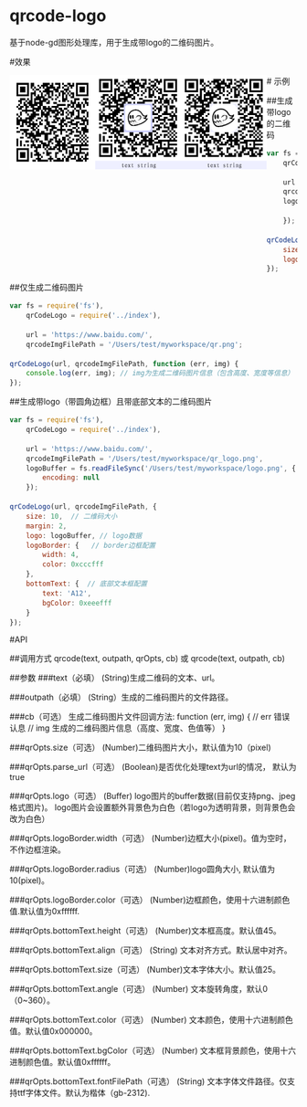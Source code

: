 # qrcode-logo
基于node-gd图形处理库，用于生成带logo的二维码图片。

#效果
<div>
    <img src="https://raw.githubusercontent.com/fisherw/resource-cache/master/img/test_qr.png" width = "150" height = "165" alt="基础二维码" align=left />
    <img src="https://raw.githubusercontent.com/fisherw/resource-cache/master/img/testqr_logo.png" width = "150" height = "165" alt="带logo二维码" align=left />
    <img src="https://raw.githubusercontent.com/fisherw/resource-cache/master/img/testqr_logo1.png" width = "150" height = "165" alt="带logo二维码1" align=left />
</div>
# 示例

##生成带logo的二维码
```javascript
var fs = require('fs'),
    qrCodeLogo = require('../index'),

    url = 'https://www.baidu.com/',
    qrcodeImgFilePath = '/Users/test/myworkspace/qr_logo.png',
    logoBuffer = fs.readFileSync('/Users/test/myworkspace/logo.png', {
        encoding: null
    });

qrCodeLogo(url, qrcodeImgFilePath, {
    size: 10,  // 二维码大小
    logo: logoBuffer // logo数据
});
```


##仅生成二维码图片
```javascript
var fs = require('fs'),
    qrCodeLogo = require('../index'),

    url = 'https://www.baidu.com/',
    qrcodeImgFilePath = '/Users/test/myworkspace/qr.png';

qrCodeLogo(url, qrcodeImgFilePath, function (err, img) {
    console.log(err, img); // img为生成二维码图片信息（包含高度、宽度等信息）
});
```

##生成带logo（带圆角边框）且带底部文本的二维码图片
```javascript
var fs = require('fs'),
    qrCodeLogo = require('../index'),

    url = 'https://www.baidu.com/',
    qrcodeImgFilePath = '/Users/test/myworkspace/qr_logo.png',
    logoBuffer = fs.readFileSync('/Users/test/myworkspace/logo.png', {
        encoding: null
    });

qrCodeLogo(url, qrcodeImgFilePath, {
    size: 10,  // 二维码大小
    margin: 2,
    logo: logoBuffer, // logo数据
    logoBorder: {   // border边框配置
        width: 4,
        color: 0xcccfff
    },
    bottomText: {  // 底部文本框配置
        text: 'A12',
        bgColor: 0xeeefff
    }
});
```

#API

##调用方式
qrcode(text, outpath, qrOpts, cb) 或 qrcode(text, outpath, cb)

##参数
###text（必填）
(String)生成二维码的文本、url。

###outpath（必填）
(String）生成的二维码图片的文件路径。

###cb（可选）
生成二维码图片文件回调方法: function (err, img) {
    // err 错误认息
    // img  生成的二维码图片信息（高度、宽度、色值等）
}

###qrOpts.size（可选）
(Number)二维码图片大小，默认值为10（pixel)

###qrOpts.parse_url（可选）
(Boolean)是否优化处理text为url的情况， 默认为true

###qrOpts.logo（可选）
(Buffer) logo图片的buffer数据(目前仅支持png、jpeg格式图片)。 logo图片会设置额外背景色为白色（若logo为透明背景，则背景色会改为白色）

###qrOpts.logoBorder.width（可选）
(Number)边框大小(pixel)。值为空时，不作边框渲染。
        
###qrOpts.logoBorder.radius（可选）
(Number)logo圆角大小, 默认值为10(pixel)。

###qrOpts.logoBorder.color（可选）
(Number)边框颜色，使用十六进制颜色值.默认值为0xffffff.

###qrOpts.bottomText.height（可选）
(Number)文本框高度。默认值45。

###qrOpts.bottomText.align（可选）
(String) 文本对齐方式。默认居中对齐。

###qrOpts.bottomText.size（可选）
(Number)文本字体大小。默认值25。
        
###qrOpts.bottomText.angle（可选）
(Number) 文本旋转角度，默认0（0~360）。

###qrOpts.bottomText.color（可选）
(Number) 文本颜色，使用十六进制颜色值。默认值0x000000。

###qrOpts.bottomText.bgColor（可选）
(Number) 文本框背景颜色，使用十六进制颜色值。默认值0xffffff。

###qrOpts.bottomText.fontFilePath（可选）
(String) 文本字体文件路径。仅支持ttf字体文件。默认为楷体（gb-2312).




